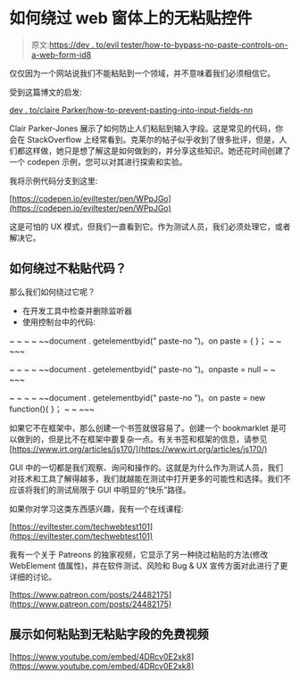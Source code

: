 # 如何绕过 web 窗体上的无粘贴控件

> 原文:[https://dev . to/evil tester/how-to-bypass-no-paste-controls-on-a-web-form-id8](https://dev.to/eviltester/how-to-bypass-no-paste-controls-on-a-web-form-id8)

仅仅因为一个网站说我们不能粘贴到一个领域，并不意味着我们必须相信它。

受到这篇博文的启发:

[dev . to/claire Parker/how-to-prevent-pasting-into-input-fields-nn](https://dev.to/claireparker/how-to-prevent-pasting-into-input-fields-nn)

Clair Parker-Jones 展示了如何防止人们粘贴到输入字段。这是常见的代码，你会在 StackOverflow 上经常看到。克莱尔的帖子似乎收到了很多批评，但是，人们都这样做，她只是想了解这是如何做到的，并分享这些知识。她还花时间创建了一个 codepen 示例，您可以对其进行探索和实验。

我将示例代码分支到这里:

[https://codepen.io/eviltester/pen/WPpJGo](https://codepen.io/eviltester/pen/WPpJGo)

这是可怕的 UX 模式，但我们一直看到它。作为测试人员，我们必须处理它，或者解决它。

## [](#how-to-bypass-no-paste-code)如何绕过不粘贴代码？

那么我们如何绕过它呢？

*   在开发工具中检查并删除监听器
*   使用控制台中的代码:

~ ~ ~ ~ ~~document . getelementbyid(" paste-no ")。on paste = { }；
~ ~ ~~~

~ ~ ~ ~ ~~document . getelementbyid(" paste-no ")。onpaste = null
~ ~ ~~~

~ ~ ~ ~ ~~document . getelementbyid(" paste-no ")。on paste = new function(){ }；
~ ~ ~~~

如果它不在框架中，那么创建一个书签就很容易了。创建一个 bookmarklet 是可以做到的，但是比不在框架中要复杂一点。有关书签和框架的信息，请参见[https://www.irt.org/articles/js170/](https://www.irt.org/articles/js170/)

GUI 中的一切都是我们观察、询问和操作的。这就是为什么作为测试人员，我们对技术和工具了解得越多，我们就越能在测试中打开更多的可能性和选择。我们不应该将我们的测试局限于 GUI 中明显的“快乐”路径。

如果你对学习这类东西感兴趣，我有一个在线课程:

[https://eviltester.com/techwebtest101](https://eviltester.com/techwebtest101)

我有一个关于 Patreons 的独家视频，它显示了另一种绕过粘贴的方法(修改 WebElement 值属性)，并在软件测试、风险和 Bug & UX 宣传方面对此进行了更详细的讨论。

[https://www.patreon.com/posts/24482175](https://www.patreon.com/posts/24482175)

## [](#free-video-showing-how-to-paste-into-no-paste-fields)展示如何粘贴到无粘贴字段的免费视频

[https://www.youtube.com/embed/4DRcv0E2xk8](https://www.youtube.com/embed/4DRcv0E2xk8)